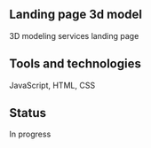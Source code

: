## Landing page 3d model
3D modeling services landing page


## Tools and technologies

JavaScript, HTML, CSS

## Status

In progress

